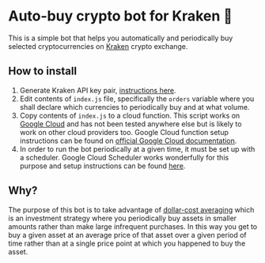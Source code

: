 # Auto-buy crypto bot for Kraken 🏦

This is a simple bot that helps you automatically and periodically buy selected cryptocurrencies on [Kraken](https://www.kraken.com/) crypto exchange.

## How to install
1. Generate Kraken API key pair, [instructions here](https://support.kraken.com/hc/en-us/articles/360000919966-How-to-generate-an-API-key-pair-).
2. Edit contents of `index.js` file, specifically the `orders` variable where you shall declare which currencies to periodically buy and at what volume.
3. Copy contents of `index.js` to a cloud function. This script works on [Google Cloud](https://cloud.google.com/) and has not been tested anywhere else but is likely to work on other cloud providers too. Google Cloud function setup instructions can be found on [official Google Cloud documentation](https://cloud.google.com/functions/docs/quickstart-nodejs).
4. In order to run the bot periodically at a given time, it must be set up with a scheduler. Google Cloud Scheduler works wonderfully for this purpose and setup instructions can be found [here](https://cloud.google.com/scheduler/docs/quickstart).

## Why?

The purpose of this bot is to take advantage of [dollar-cost averaging](https://www.investopedia.com/terms/d/dollarcostaveraging.asp) which is an investment strategy where you periodically buy assets in smaller amounts rather than make large infrequent purchases. In this way you get to buy a given asset at an average price of that asset over a given period of time rather than at a single price point at which you happened to buy the asset.
